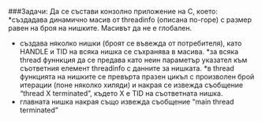 ###Задачи:
Да се състави конзолно приложение на C, което:
*създадава динамично масив от threadinfo (описана по-горе) с размер
равен на броя на нишките. Масивът да не е глобален.
* създава няколко нишки (броят се въвежда от потребителя), като HANDLE
и TID на всяка нишка се съхранява в масива.
*за всяка thread фуннкция да се предава като неин параметър указател към
съответния елемент threadinfo с данните за нишката.
*в thread функцията на нишките се превърта празен цикъл с произволен
брой итерации (поне няколко хиляди) и накрая се извежда съобщение
“thread X terminated”, където X е TID на съответната нишка.
* главната нишка накрая също извежда съобщение “main thread terminated”
